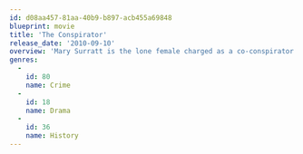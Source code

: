 ```yaml
---
id: d08aa457-81aa-40b9-b897-acb455a69848
blueprint: movie
title: 'The Conspirator'
release_date: '2010-09-10'
overview: 'Mary Surratt is the lone female charged as a co-conspirator in the assassination trial of Abraham Lincoln. As the whole nation turns against her, she is forced to rely on her reluctant lawyer to uncover the truth and save her life.'
genres:
  -
    id: 80
    name: Crime
  -
    id: 18
    name: Drama
  -
    id: 36
    name: History
---
```


